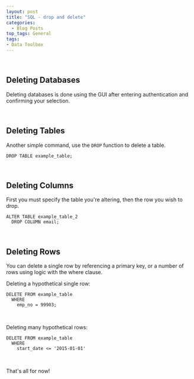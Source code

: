 ```yaml
---
layout: post
title: "SQL - drop and delete"
categories:
  - Blog Posts
top_tags: General
tags:
- Data Toolbox
---
```


<br> 

## Deleting Databases

Deleting databases is done using the GUI after entering authentication and confirming your selection. 

<br> 

## Deleting Tables

Another simple command, use the `DROP` function to delete a table. 

```
DROP TABLE example_table;
```

<br> 

## Deleting Columns

First you must specify the table you're altering, then the row you wish to drop.

```
ALTER TABLE example_table_2
  DROP COLUMN email;
```

<br> 

## Deleting Rows

You can delete a single row by referencing a primary key, or a number of rows using logic with the where clause. 

Deleting a hypothetical single row:

```
DELETE FROM example_table
  WHERE 
    emp_no = 99903;
```

<br> 

Deleting many hypothetical rows:
```
DELETE FROM example_table
  WHERE
    start_date <= '2015-01-01'
```

<br>

That's all for now!

<br> 
<br> 

 
